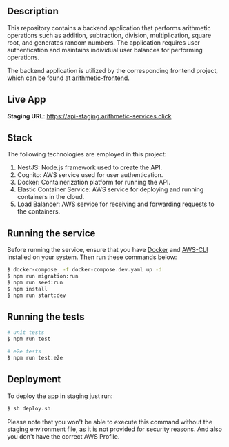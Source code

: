## Description

This repository contains a backend application that performs arithmetic operations such as addition, subtraction, division, multiplication, square root, and generates random numbers. The application requires user authentication and maintains individual user balances for performing operations.

The backend application is utilized by the corresponding frontend project, which can be found at [arithmetic-frontend](https://github.com/vitoraderaldo/arithmetic-frontend).

## Live App
**Staging URL**: 
https://api-staging.arithmetic-services.click

## Stack
The following technologies are employed in this project:
1. NestJS: Node.js framework used to create the API.
2. Cognito: AWS service used for user authentication.
3. Docker: Containerization platform for running the API.
4. Elastic Container Service: AWS service for deploying and running containers in the cloud.
5. Load Balancer: AWS service for receiving and forwarding requests to the containers.

## Running the service
Before running the service, ensure that you have [Docker](https://www.docker.com) and [AWS-CLI](https://docs.aws.amazon.com/cli/latest/userguide/cli-chap-configure.html) installed on your system.
Then run these commands below:
```bash
$ docker-compose  -f docker-compose.dev.yaml up -d
$ npm run migration:run
$ npm run seed:run
$ npm install
$ npm run start:dev
```

## Running the tests

```bash
# unit tests
$ npm run test

# e2e tests
$ npm run test:e2e
```

## Deployment
To deploy the app in staging just run:
```bash
$ sh deploy.sh
```

Please note that you won't be able to execute this command without the staging environment file, as it is not provided for security reasons. And also you don't have the correct AWS Profile.

